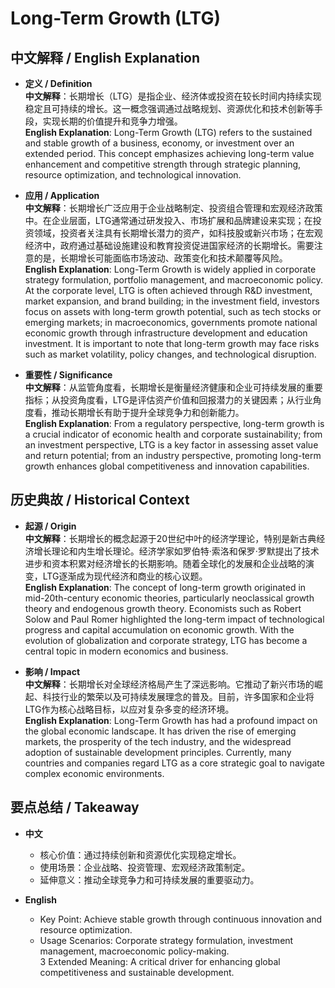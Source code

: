 # Long-Term Growth (LTG)

## 中文解释 / English Explanation

* **定义 / Definition**  
  **中文解释**：长期增长（LTG）是指企业、经济体或投资在较长时间内持续实现稳定且可持续的增长。这一概念强调通过战略规划、资源优化和技术创新等手段，实现长期的价值提升和竞争力增强。  
  **English Explanation**: Long-Term Growth (LTG) refers to the sustained and stable growth of a business, economy, or investment over an extended period. This concept emphasizes achieving long-term value enhancement and competitive strength through strategic planning, resource optimization, and technological innovation.

* **应用 / Application**  
  **中文解释**：长期增长广泛应用于企业战略制定、投资组合管理和宏观经济政策中。在企业层面，LTG通常通过研发投入、市场扩展和品牌建设来实现；在投资领域，投资者关注具有长期增长潜力的资产，如科技股或新兴市场；在宏观经济中，政府通过基础设施建设和教育投资促进国家经济的长期增长。需要注意的是，长期增长可能面临市场波动、政策变化和技术颠覆等风险。  
  **English Explanation**: Long-Term Growth is widely applied in corporate strategy formulation, portfolio management, and macroeconomic policy. At the corporate level, LTG is often achieved through R&D investment, market expansion, and brand building; in the investment field, investors focus on assets with long-term growth potential, such as tech stocks or emerging markets; in macroeconomics, governments promote national economic growth through infrastructure development and education investment. It is important to note that long-term growth may face risks such as market volatility, policy changes, and technological disruption.

* **重要性 / Significance**  
  **中文解释**：从监管角度看，长期增长是衡量经济健康和企业可持续发展的重要指标；从投资角度看，LTG是评估资产价值和回报潜力的关键因素；从行业角度看，推动长期增长有助于提升全球竞争力和创新能力。  
  **English Explanation**: From a regulatory perspective, long-term growth is a crucial indicator of economic health and corporate sustainability; from an investment perspective, LTG is a key factor in assessing asset value and return potential; from an industry perspective, promoting long-term growth enhances global competitiveness and innovation capabilities.

## 历史典故 / Historical Context

* **起源 / Origin**  
  **中文解释**：长期增长的概念起源于20世纪中叶的经济学理论，特别是新古典经济增长理论和内生增长理论。经济学家如罗伯特·索洛和保罗·罗默提出了技术进步和资本积累对经济增长的长期影响。随着全球化的发展和企业战略的演变，LTG逐渐成为现代经济和商业的核心议题。  
  **English Explanation**: The concept of long-term growth originated in mid-20th-century economic theories, particularly neoclassical growth theory and endogenous growth theory. Economists such as Robert Solow and Paul Romer highlighted the long-term impact of technological progress and capital accumulation on economic growth. With the evolution of globalization and corporate strategy, LTG has become a central topic in modern economics and business.

* **影响 / Impact**  
  **中文解释**：长期增长对全球经济格局产生了深远影响。它推动了新兴市场的崛起、科技行业的繁荣以及可持续发展理念的普及。目前，许多国家和企业将LTG作为核心战略目标，以应对复杂多变的经济环境。  
  **English Explanation**: Long-Term Growth has had a profound impact on the global economic landscape. It has driven the rise of emerging markets, the prosperity of the tech industry, and the widespread adoption of sustainable development principles. Currently, many countries and companies regard LTG as a core strategic goal to navigate complex economic environments.

## 要点总结 / Takeaway

* **中文**  
  - 核心价值：通过持续创新和资源优化实现稳定增长。  
  - 使用场景：企业战略、投资管理、宏观经济政策制定。  
  - 延伸意义：推动全球竞争力和可持续发展的重要驱动力。

* **English**  
  - Key Point: Achieve stable growth through continuous innovation and resource optimization.  
  - Usage Scenarios: Corporate strategy formulation, investment management, macroeconomic policy-making.  
  3 Extended Meaning: A critical driver for enhancing global competitiveness and sustainable development.